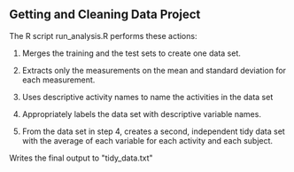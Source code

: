 ##  Getting and Cleaning Data Project

The R script run_analysis.R performs these actions:

1. Merges the training and the test sets to create one data set.

2. Extracts only the measurements on the mean and standard deviation
   for each measurement.

3. Uses descriptive activity names to name the activities in the data
   set

4. Appropriately labels the data set with descriptive variable names.

5. From the data set in step 4, creates a second, independent tidy
   data set with the average of each variable for each activity and
   each subject.

Writes the final output to "tidy_data.txt"
